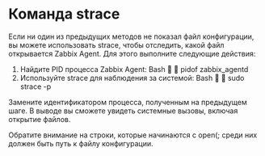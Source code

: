 
# Команда strace

Если ни один из предыдущих методов не показал файл конфигурации, вы можете использовать strace, чтобы отследить, какой файл открывается Zabbix Agent. Для этого выполните следующие действия:
1. Найдите PID процесса Zabbix Agent:
Bash


pidof zabbix_agentd
1. Используйте strace для наблюдения за системой:
Bash


sudo strace -p <PID>

Замените <PID> идентификатором процесса, полученным на предыдущем шаге. В выводе вы сможете увидеть системные вызовы, включая открытие файлов.

Обратите внимание на строки, которые начинаются с open(; среди них должен быть путь к файлу конфигурации.
